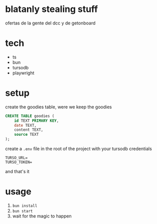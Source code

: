 # blatanly stealing stuff

ofertas de la gente del dcc y de getonboard

# tech

- ts
- bun
- tursodb
- playwright

# setup

create the goodies table, were we keep the goodies

```sql
CREATE TABLE goodies (
    id TEXT PRIMARY KEY,
    date TEXT,
    content TEXT,
    source TEXT
);
```

create a `.env` file in the root of the project with your tursodb credentials

```
TURSO_URL=
TURSO_TOKEN=
```

and that's it

# usage

1. `bun install`
2. `bun start`
3. wait for the magic to happen

